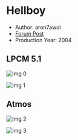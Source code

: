 # Hellboy

* Author: aron7awol
* [Forum Post](https://www.avsforum.com/threads/bass-eq-for-filtered-movies.2995212/post-58124452)
* Production Year: 2004

## LPCM 5.1

![img 0](https://i.imgur.com/1WEDY4M.jpg)

![img 1](https://i.imgur.com/FKxMzUr.jpg)

## Atmos

![img 2](https://i.imgur.com/tcUMWBr.jpg)

![img 3](https://i.imgur.com/Pp7NQEC.png)

